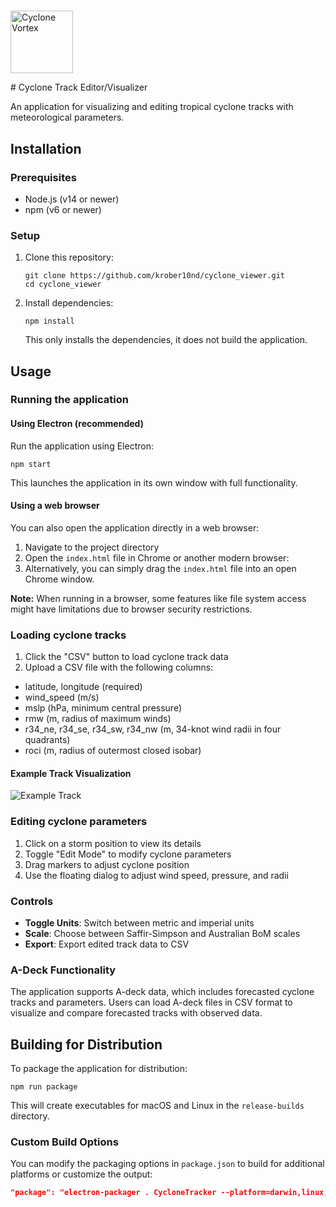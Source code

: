 # <p align="center">
  <img src="docs/logo.png" alt="Cyclone Vortex" width="100"/>
  </p>
# Cyclone Track Editor/Visualizer

An application for visualizing and editing tropical cyclone tracks with meteorological parameters.

## Installation

### Prerequisites
- Node.js (v14 or newer)
- npm (v6 or newer)

### Setup
1. Clone this repository:
   ```
   git clone https://github.com/krober10nd/cyclone_viewer.git
   cd cyclone_viewer
   ```

2. Install dependencies:
   ```
   npm install
   ```
   This only installs the dependencies, it does not build the application.

## Usage

### Running the application

#### Using Electron (recommended)
Run the application using Electron:

```
npm start
```

This launches the application in its own window with full functionality.

#### Using a web browser
You can also open the application directly in a web browser:

1. Navigate to the project directory
2. Open the `index.html` file in Chrome or another modern browser:
3. Alternatively, you can simply drag the `index.html` file into an open Chrome window.

**Note:** When running in a browser, some features like file system access might have limitations due to browser security restrictions.

### Loading cyclone tracks
1. Click the "CSV" button to load cyclone track data
2. Upload a CSV file with the following columns:
- latitude, longitude (required)
- wind_speed (m/s)
- mslp (hPa, minimum central pressure)
- rmw (m, radius of maximum winds)
- r34_ne, r34_se, r34_sw, r34_nw (m, 34-knot wind radii in four quadrants)
 - roci (m, radius of outermost closed isobar)

#### Example Track Visualization

![Example Track](docs/sample_track.png)

### Editing cyclone parameters
1. Click on a storm position to view its details
2. Toggle "Edit Mode" to modify cyclone parameters
3. Drag markers to adjust cyclone position
4. Use the floating dialog to adjust wind speed, pressure, and radii

### Controls
- **Toggle Units**: Switch between metric and imperial units
- **Scale**: Choose between Saffir-Simpson and Australian BoM scales
- **Export**: Export edited track data to CSV

### A-Deck Functionality
The application supports A-deck data, which includes forecasted cyclone tracks and parameters. Users can load A-deck files in CSV format to visualize and compare forecasted tracks with observed data.

## Building for Distribution

To package the application for distribution:

```
npm run package
```

This will create executables for macOS and Linux in the `release-builds` directory.

### Custom Build Options

You can modify the packaging options in `package.json` to build for additional platforms or customize the output:

```json
"package": "electron-packager . CycloneTracker --platform=darwin,linux,win32 --arch=x64 --out=release-builds --overwrite"
